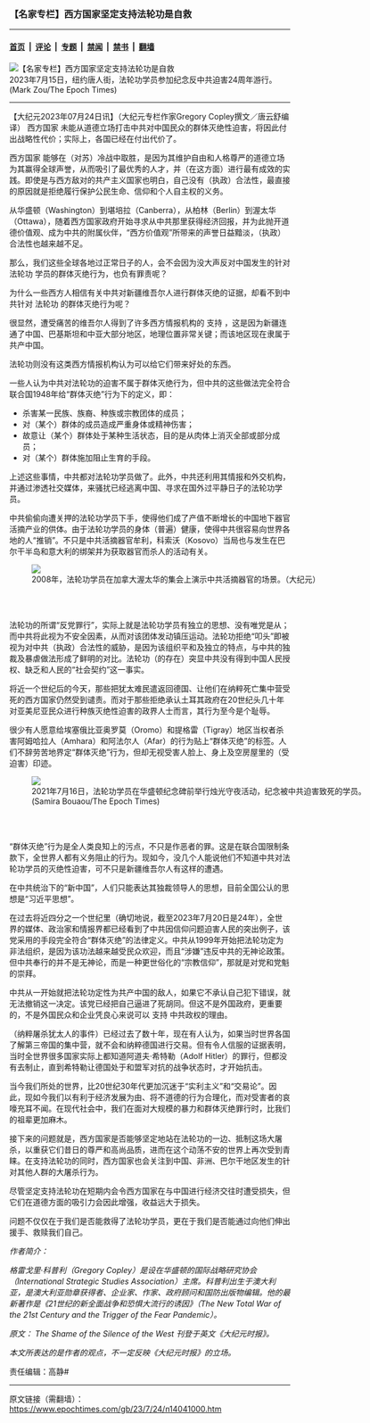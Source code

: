 ### 【名家专栏】西方国家坚定支持法轮功是自救

---

#### [首页](../../../..?n14041000) &nbsp;|&nbsp; [评论](../../../../../epoch-comment?n14041000) &nbsp;|&nbsp; [专题](../../../../../epoch-special?n14041000) &nbsp;|&nbsp; [禁闻](../../../../../epoch-news?n14041000) &nbsp;|&nbsp; [禁书](../../../../../books?n14041000) &nbsp;|&nbsp; [翻墙](https://github.com/gfw-breaker/nogfw/blob/master/README.md?n14041000)


<div><img alt="【名家专栏】西方国家坚定支持法轮功是自救" class="attachment-djy_600_400 size-djy_600_400 wp-post-image" src="https://i.epochtimes.com/assets/uploads/2023/07/id14041002-ZJY1490-1200x800-600x400.jpg"/>
<div class="caption">
 2023年7月15日，纽约唐人街，法轮功学员参加纪念反中共迫害24周年游行。(Mark Zou/The Epoch Times)
</div></div><hr/><div class="post_content" id="artbody" itemprop="articleBody">
 <!-- article content begin -->
 <p>
  【大纪元2023年07月24日讯】（大纪元专栏作家Gregory Copley撰文／唐云舒编译）
  <ok href="https://www.epochtimes.com/gb/tag/%E8%A5%BF%E6%96%B9%E5%9B%BD%E5%AE%B6.html">
   西方国家
  </ok>
  未能从道德立场打击中共对中国民众的群体灭绝性迫害，将因此付出战略性代价；实际上，各国已经在付出代价了。
 </p>
 <p>
  <ok href="https://www.epochtimes.com/gb/tag/%E8%A5%BF%E6%96%B9%E5%9B%BD%E5%AE%B6.html">
   西方国家
  </ok>
  能够在（对苏）冷战中取胜，是因为其维护自由和人格尊严的道德立场为其赢得全球声誉，从而吸引了最优秀的人才，并（在这方面）进行最有成效的实践。即使是与西方敌对的共产主义国家也明白，自己没有（执政）合法性，最直接的原因就是拒绝履行保护公民生命、信仰和个人自主权的义务。
 </p>
 <p>
  从华盛顿（Washington）到堪培拉（Canberra），从柏林（Berlin）到渥太华（Ottawa），随着西方国家政府开始寻求从中共那里获得经济回报，并为此抛开道德价值观、成为中共的附属伙伴，“西方价值观”所带来的声誉日益黯淡，（执政）合法性也越来越不足。
 </p>
 <p>
  那么，我们这些全球各地过正常日子的人，会不会因为没大声反对中国发生的针对
  <ok href="https://www.epochtimes.com/gb/tag/%E6%B3%95%E8%BD%AE%E5%8A%9F.html">
   法轮功
  </ok>
  学员的群体灭绝行为，也负有罪责呢？
 </p>
 <p>
  为什么一些西方人相信有关中共对新疆维吾尔人进行群体灭绝的证据，却看不到中共针对
  <ok href="https://www.epochtimes.com/gb/tag/%E6%B3%95%E8%BD%AE%E5%8A%9F.html">
   法轮功
  </ok>
  的群体灭绝行为呢？
 </p>
 <p>
  很显然，遭受痛苦的维吾尔人得到了许多西方情报机构的
  <ok href="https://www.epochtimes.com/gb/tag/%E6%94%AF%E6%8C%81.html">
   支持
  </ok>
  ，这是因为新疆连通了中国、巴基斯坦和中亚大部分地区，地理位置非常关键；而该地区现在隶属于共产中国。
 </p>
 <p>
  法轮功则没有这类西方情报机构认为可以给它们带来好处的东西。
 </p>
 <p>
  一些人认为中共对法轮功的迫害不属于群体灭绝行为，但中共的这些做法完全符合联合国1948年给“群体灭绝”行为下的定义，即：
 </p>
 <ul>
  <li>
   杀害某一民族、族裔、种族或宗教团体的成员；
  </li>
  <li>
   对（某个）群体的成员造成严重身体或精神伤害；
  </li>
  <li>
   故意让（某个）群体处于某种生活状态，目的是从肉体上消灭全部或部分成员；
  </li>
  <li>
   对（某个）群体施加阻止生育的手段。
  </li>
 </ul>
 <p>
  上述这些事情，中共都对法轮功学员做了。此外，中共还利用其情报和外交机构，并通过渗透社交媒体，来骚扰已经逃离中国、寻求在国外过平静日子的法轮功学员。
 </p>
 <p>
  中共偷偷向遭关押的法轮功学员下手，使得他们成了产值不断增长的中国地下器官活摘产业的供体。由于法轮功学员的身体（普遍）健康，使得中共很容易向世界各地的人“推销”。不只是中共活摘器官牟利，科索沃（Kosovo）当局也与发生在巴尔干半岛和意大利的绑架并为获取器官而杀人的活动有关。
 </p>
 <figure class="wp-caption aligncenter" style="width: 600px">
  <ok href=" https://img.theepochtimes.com/assets/uploads/2023/07/19/id5408009-EpochImages-8505192338-xl-1200x800.jpg?_gl=1*1nbazqr*_gcl_au*MTcxMDU0Nzg2MC4xNjg5NTk3MzI5" rel="noreferrer noopener" target="_blank">
   <img class="" src="https://img.theepochtimes.com/assets/uploads/2023/07/19/id5408009-EpochImages-8505192338-xl-1200x800.jpg?_gl=1*1nbazqr*_gcl_au*MTcxMDU0Nzg2MC4xNjg5NTk3MzI5"/>
  </ok>
  <br/><figcaption class="wp-caption-text">
   2008年，法轮功学员在加拿大渥太华的集会上演示中共活摘器官的场景。（大纪元）
  </figcaption><br/>
 </figure><br/>
 <p>
  法轮功的所谓“反党罪行”，实际上就是法轮功学员有独立的思想、没有唯党是从；而中共将此视为不安全因素，从而对该团体发动镇压运动。法轮功拒绝“叩头”即被视为对中共（执政）合法性的威胁，是因为该组织平和及独立的特点，与中共的独裁及暴虐做法形成了鲜明的对比。法轮功（的存在）突显中共没有得到中国人民授权、缺乏和人民的“社会契约”这一事实。
 </p>
 <p>
  将近一个世纪后的今天，那些把犹太难民遣返回德国、让他们在纳粹死亡集中营受死的西方国家仍然受到谴责。而对于那些拒绝承认土耳其政府在20世纪头几十年对亚美尼亚民众进行种族灭绝性迫害的政界人士而言，其行为至今是个耻辱。
 </p>
 <p>
  很少有人愿意给埃塞俄比亚奥罗莫（Oromo）和提格雷（Tigray）地区当权者杀害阿姆哈拉人（Amhara）和阿法尔人（Afar）的行为贴上“群体灭绝”的标签。人们不辞劳苦地界定“群体灭绝”行为，但却无视受害人脸上、身上及空房屋里的（受迫害）印迹。
 </p>
 <figure class="wp-caption aligncenter" style="width: 600px">
  <ok href=" https://img.theepochtimes.com/assets/uploads/2021/07/17/Epoch-Times-9A6A1331-1200x800.jpg?_gl=1*1d9zrr1*_gcl_au*MTcxMDU0Nzg2MC4xNjg5NTk3MzI5" rel="noreferrer noopener" target="_blank">
   <img class="" src="https://img.theepochtimes.com/assets/uploads/2021/07/17/Epoch-Times-9A6A1331-1200x800.jpg?_gl=1*1d9zrr1*_gcl_au*MTcxMDU0Nzg2MC4xNjg5NTk3MzI5"/>
  </ok>
  <br/><figcaption class="wp-caption-text">
   2021年7月16日，法轮功学员在华盛顿纪念碑前举行烛光守夜活动，纪念被中共迫害致死的学员。(Samira Bouaou/The Epoch Times)
  </figcaption><br/>
 </figure><br/>
 <p>
  “群体灭绝”行为是全人类良知上的污点，不只是作恶者的罪。这是在联合国限制条款下，全世界人都有义务阻止的行为。现如今，没几个人能说他们不知道中共对法轮功学员的灭绝性迫害，可不只是新疆维吾尔人有这样的遭遇。
 </p>
 <p>
  在中共统治下的“新中国”，人们只能表达其独裁领导人的思想，目前全国公认的思想是“习近平思想”。
 </p>
 <p>
  在过去将近四分之一个世纪里（确切地说，截至2023年7月20日是24年），全世界的媒体、政治家和情报界都已经看到了中共因信仰问题迫害人民的突出例子，该党采用的手段完全符合“群体灭绝”的法律定义。中共从1999年开始把法轮功定为非法组织，是因为该功法越来越受民众欢迎，而且“涉嫌”违反中共的无神论政策。但中共奉行的并不是无神论，而是一种更世俗化的“宗教信仰”，那就是对党和党魁的崇拜。
 </p>
 <p>
  中共从一开始就把法轮功定性为共产中国的敌人，如果它不承认自己犯下错误，就无法撤销这一决定。该党已经把自己逼进了死胡同。但这不是外国政府，更重要的，不是外国民众和企业凭良心来说可以
  <ok href="https://www.epochtimes.com/gb/tag/%E6%94%AF%E6%8C%81.html">
   支持
  </ok>
  中共政权的理由。
 </p>
 <p>
  （纳粹屠杀犹太人的事件）已经过去了数十年，现在有人认为，如果当时世界各国了解第三帝国的集中营，就不会和纳粹德国进行交易。但有令人信服的证据表明，当时全世界很多国家实际上都知道阿道夫·希特勒（Adolf Hitler）的罪行，但都没有去制止，直到希特勒让德国处于和盟军对抗的战争状态时，才开始抗击。
 </p>
 <p>
  当今我们所处的世界，比20世纪30年代更加沉迷于“实利主义”和“交易论”。因此，现如今我们以有利于经济发展为由、将不道德的行为合理化，而对受害者的哀嚎充耳不闻。在现代社会中，我们在面对大规模的暴力和群体灭绝罪行时，比我们的祖辈更加麻木。
 </p>
 <p>
  接下来的问题就是，西方国家是否能够坚定地站在法轮功的一边、抵制这场大屠杀，以重获它们昔日的尊严和高尚品质，进而在这个动荡不安的世界上再次受到青睐。在支持法轮功的同时，西方国家也会关注到中国、非洲、巴尔干地区发生的针对其他人群的大屠杀行为。
 </p>
 <p>
  尽管坚定支持法轮功在短期内会令西方国家在与中国进行经济交往时遭受损失，但它们在道德方面的吸引力会因此增强，收益远大于损失。
 </p>
 <p>
  问题不仅仅在于我们是否能救得了法轮功学员，更在于我们是否能通过向他们伸出援手、救赎我们自己。
 </p>
 <p>
  <em>
   作者简介：
  </em>
 </p>
 <p>
  <em>
   格雷戈里‧科普利（Gregory Copley）是设在华盛顿的国际战略研究协会（International Strategic Studies Association）主席。科普利出生于澳大利亚，是澳大利亚勋章获得者、企业家、作家、政府顾问和国防出版物编辑。他的最新著作是《21世纪的新全面战争和恐惧大流行的诱因》（The New Total War of the 21st Century and the Trigger of the Fear Pandemic）。
  </em>
 </p>
 <p>
  <em>
   原文：
   <ok href="https://www.theepochtimes.com/the-shame-of-the-silence-of-the-west_5410875.html">
    The Shame of the Silence of the West
   </ok>
   刊登于英文《大纪元时报》。
  </em>
 </p>
 <p>
  <em>
   本文所表达的是作者的观点，不一定反映《大纪元时报》的立场。
  </em>
 </p>
 <p>
  责任编辑：高静#
 </p>
 <!-- article content end -->
 <div id="below_article_ad">
 </div>
</div>


---

原文链接（需翻墙）：https://www.epochtimes.com/gb/23/7/24/n14041000.htm